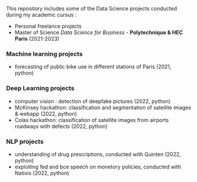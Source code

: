 This repository includes some of the Data Science projects conducted during my academic cursus :  
- Personal freelance projects
- Master of Science *Data Science for Business* - **Polytechnique & HEC Paris** (2021-2023)  
  
  
### Machine learning projects  
- forecasting of public bike use in different stations of Paris (2021, python)  
  
### Deep Learning projects  
- computer vision : detection of deepfake pictures (2022, python)
- McKinsey hackathon: classification and segmentation of satellite images & webapp (2022, python)
- Colas hackathon: classification of satellite images from airports roadways with defects (2022, python)
  
### NLP projects    
- understanding of drug prescriptions, conducted with Quinten (2022, python)  
- exploiting fed and bce speech on monetory policies, conducted with Natixis (2022, python)  
    
